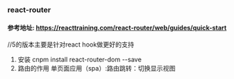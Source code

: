 ### react-router 
#### 参考地址: https://reacttraining.com/react-router/web/guides/quick-start

//5的版本主要是针对react hook做更好的支持

1. 安装
cnpm install react-router-dom --save
2. 路由的作用
    单页面应用（spa）:路由跳转：切换显示视图 